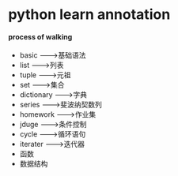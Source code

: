 # python learn annotation
#### process of walking

+ basic   --->基础语法
+ list    --->列表
+ tuple   --->元祖
+ set     --->集合  
+ dictionary  --->字典  
+ series  --->斐波纳契数列
+ homework    --->作业集
+ jduge   --->条件控制
+ cycle   --->循环语句
+ iterater  --->迭代器
+ 函数
+ 数据结构
